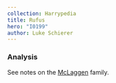 ```yaml
---
collection: Harrypedia
title: Rufus
hero: "I0199"
author: Luke Schierer
---
```



### Analysis

See notes on the [McLaggen][] family.

[McLaggen]: <../../mclaggen>
